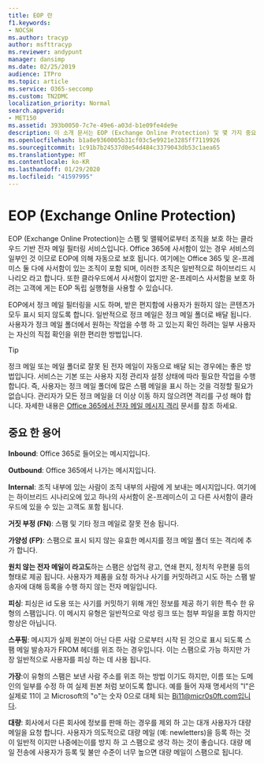 ```yaml
---
title: EOP 란
f1.keywords:
- NOCSH
ms.author: tracyp
author: msfttracyp
ms.reviewer: andypunt
manager: dansimp
ms.date: 02/25/2019
audience: ITPro
ms.topic: article
ms.service: O365-seccomp
ms.custom: TN2DMC
localization_priority: Normal
search.appverid:
- MET150
ms.assetid: 393b0050-7c7e-49e6-a03d-b1e09fe4de9e
description: 이 소개 문서는 EOP (Exchange Online Protection) 및 몇 가지 중요 한 용어를 이해 하는 데 도움이 됩니다. 이 기능은 exchange Online 클라우드 호스팅 사서함을 보호 하는 Office 365 고객 및 Exchange Server 2016와 같은 온-프레미스 사서함을 보호 하는 EOP 독립 실행형 고객에 게 적용 됩니다.
ms.openlocfilehash: b1a8e9360005b31cf03c5e9921e3285ff7119926
ms.sourcegitcommit: 1c91b7b24537d0e54d484c3379043db53c1aea65
ms.translationtype: MT
ms.contentlocale: ko-KR
ms.lasthandoff: 01/29/2020
ms.locfileid: "41597995"
---
```

# <a name="what-is-exchange-online-protection-eop"></a>EOP (Exchange Online Protection)

EOP (Exchange Online Protection)는 스팸 및 맬웨어로부터 조직을 보호 하는 클라우드 기반 전자 메일 필터링 서비스입니다. Office 365에 사서함이 있는 경우 서비스의 일부인 것 이므로 EOP에 의해 자동으로 보호 됩니다. 여기에는 Office 365 및 온-프레미스 둘 다에 사서함이 있는 조직이 포함 되며, 이러한 조직은 일반적으로 하이브리드 시나리오 라고 합니다. 또한 클라우드에서 사서함이 없지만 온-프레미스 사서함을 보호 하려는 고객에 게는 EOP 독립 실행형을 사용할 수 있습니다.

EOP에서 정크 메일 필터링을 시도 하며, 받은 편지함에 사용자가 원하지 않는 콘텐츠가 모두 표시 되지 않도록 합니다. 일반적으로 정크 메일은 정크 메일 폴더로 배달 됩니다. 사용자가 정크 메일 폴더에서 원하는 작업을 수행 하 고 있는지 확인 하려는 일부 사용자는 자신의 직접 확인을 위한 편리한 방법입니다.  

> [!TIP]
> 정크 메일 또는 메일 폴더로 잘못 된 전자 메일이 자동으로 배달 되는 경우에는 좋은 방법입니다. 서비스는 기본 또는 사용자 지정 관리자 설정 상태에 따라 필요한 작업을 수행 합니다. 즉, 사용자는 정크 메일 폴더에 많은 스팸 메일을 표시 하는 것을 걱정할 필요가 없습니다. 관리자가 모든 정크 메일을 더 이상 이동 하지 않으려면 격리를 구성 해야 합니다. 자세한 내용은 [Office 365에서 전자 메일 메시지 격리](quarantine-email-messages.md) 문서를 참조 하세요.

## <a name="important-terms"></a>중요 한 용어

**Inbound**: Office 365로 들어오는 메시지입니다.

**Outbound**: Office 365에서 나가는 메시지입니다.

**Internal**: 조직 내부에 있는 사람이 조직 내부의 사람에 게 보내는 메시지입니다. 여기에는 하이브리드 시나리오에 있고 하나의 사서함이 온-프레미스이 고 다른 사서함이 클라우드에 있을 수 있는 고객도 포함 됩니다.

**거짓 부정 (FN)**: 스팸 및 기타 정크 메일로 잘못 전송 됩니다.

**가양성 (FP)**: 스팸으로 표시 되지 않는 유효한 메시지를 정크 메일 폴더 또는 격리에 추가 합니다.

**원치 않는 전자 메일이 라고도**하는 스팸은 상업적 광고, 연쇄 편지, 정치적 우편물 등의 형태로 제공 됩니다. 사용자가 제품을 요청 하거나 사기를 커밋하려고 시도 하는 스팸 발송자에 대해 등록을 수행 하지 않는 전자 메일입니다.

**피싱**: 피싱은 id 도용 또는 사기를 커밋하기 위해 개인 정보를 제공 하기 위한 특수 한 유형의 스팸입니다. 이 메시지 유형은 일반적으로 악성 링크 또는 첨부 파일을 포함 하지만 항상은 아닙니다.

**스푸핑**: 메시지가 실제 원본이 아닌 다른 사람 으로부터 시작 된 것으로 표시 되도록 스팸 메일 발송자가 FROM 헤더를 위조 하는 경우입니다. 이는 스팸으로 가능 하지만 가장 일반적으로 사용자를 피싱 하는 데 사용 됩니다.

**가장**:이 유형의 스팸은 보낸 사람 주소를 위조 하는 방법 이기도 하지만, 이름 또는 도메인의 일부를 수정 하 여 실제 원본 처럼 보이도록 합니다. 예를 들어 자재 명세서의 "l"은 실제로 11이 고 Microsoft의 "o"는 숫자 0으로 대체 되는 Bi11@micr0s0ft.com입니다.

**대량**: 회사에서 다른 회사에 정보를 판매 하는 경우를 제외 하 고는 대개 사용자가 대량 메일을 요청 합니다. 사용자가 의도적으로 대량 메일 (예: newletters)을 등록 하는 것이 일반적 이지만 나중에는이를 방지 하 고 스팸으로 생각 하는 것이 좋습니다. 대량 메일 전송에 사용자가 등록 및 불만 수준이 너무 높으면 대량 메일이 스팸으로 됩니다.
